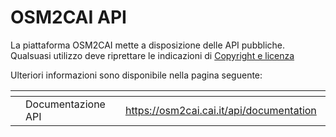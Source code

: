 # OSM2CAI API

La piattaforma OSM2CAI mette a disposizione delle API pubbliche. Qualsuasi utilizzo deve riprettare le indicazioni di [Copyright e licenza](../copyright-e-licenza.md)

Ulteriori informazioni sono disponibile nella pagina seguente:



<table data-view="cards"><thead><tr><th></th><th></th><th></th><th data-hidden data-card-target data-type="content-ref"></th><th data-hidden data-card-cover data-type="files"></th></tr></thead><tbody><tr><td></td><td>Documentazione API</td><td></td><td><a href="https://osm2cai.cai.it/api/documentation">https://osm2cai.cai.it/api/documentation</a></td><td><a href="../.gitbook/assets/Path_2938 (1).png">Path_2938 (1).png</a></td></tr></tbody></table>
